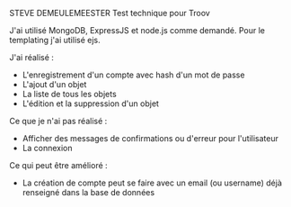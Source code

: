 STEVE DEMEULEMEESTER
Test technique pour Troov

J'ai utilisé MongoDB, ExpressJS et node.js comme demandé. Pour le templating j'ai utilisé ejs.

J'ai réalisé :

- L'enregistrement d'un compte avec hash d'un mot de passe
- L'ajout d'un objet
- La liste de tous les objets
- L'édition et la suppression d'un objet

Ce que je n'ai pas réalisé :


- Afficher des messages de confirmations ou d'erreur pour l'utilisateur
- La connexion


Ce qui peut être amélioré :

- La création de compte peut se faire avec un email (ou username) déjà renseigné dans la base de données


